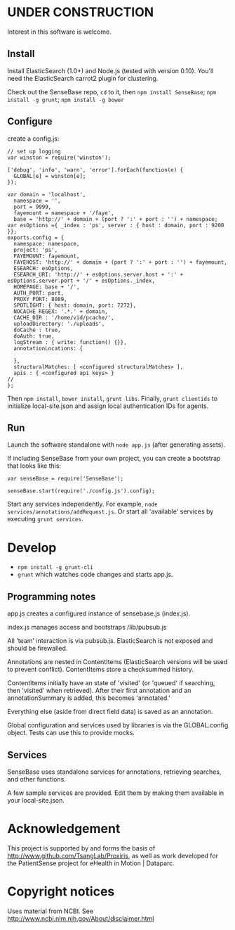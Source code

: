 
# UNDER CONSTRUCTION

Interest in this software is welcome.  

## Install

Install ElasticSearch (1.0+) and Node.js (tested with version 0.10). You'll need the ElasticSearch carrot2 plugin for clustering.

Check out the SenseBase repo, `cd` to it, then `npm install SenseBase`; `npm install -g grunt`; `npm install -g bower`

## Configure

create a config.js:

	// set up logging
	var winston = require('winston');

	['debug', 'info', 'warn', 'error'].forEach(function(e) {
	  GLOBAL[e] = winston[e];
	});

	var domain = 'localhost',
	  namespace = '',
	  port = 9999,
	  fayemount = namespace + '/faye',
	  base = 'http://' + domain + (port ? ':' + port : '') + namespace;
	var esOptions ={ _index : 'ps', server : { host : domain, port : 9200 }};
	exports.config = {
	  namespace: namespace,
	  project: 'ps',
	  FAYEMOUNT: fayemount,
	  FAYEHOST: 'http://' + domain + (port ? ':' + port : '') + fayemount,
	  ESEARCH: esOptions,
	  ESEARCH_URI: 'http://' + esOptions.server.host + ':' + esOptions.server.port + '/' + esOptions._index,
	  HOMEPAGE: base + '/',
	  AUTH_PORT: port,
	  PROXY_PORT: 8089,
	  SPOTLIGHT: { host: domain, port: 7272},
	  NOCACHE_REGEX: '.*.' + domain,
	  CACHE_DIR : '/home/vid/pcache/',
	  uploadDirectory: './uploads',
	  doCache : true,
	  doAuth: true,
	  logStream : { write: function() {}},
	  annotationLocations: {

	  },
	  structuralMatches: [ <configured structuralMatches> ],
	  apis : { <configured api keys> }
	//
	};

Then `npm install`, `bower install`, `grunt libs`. Finally, `grunt clientids` to initialize local-site.json and assign local authentication IDs for agents.

## Run

Launch the software standalone with `node app.js` (after generating assets).

If including SenseBase from your own project, you can create a bootstrap that looks like this:

    var senseBase = require('SenseBase');

    senseBase.start(require('./config.js').config);

Start any services independently. For example, `node services/annotations/addRequest.js`. Or start all 'available' services by
executing `grunt services`.

# Develop

* `npm install -g grunt-cli`
* `grunt` which watches code changes and starts app.js.

## Programming notes

app.js creates a configured instance of sensebase.js (index.js).

index.js manages access and bootstraps /lib/pubsub.js

All 'team' interaction is via pubsub.js. ElasticSearch is not exposed and should be firewalled.

Annotations are nested in ContentItems (ElasticSearch versions will be used to prevent conflict). ContentItems store a checksummed history.

ContentItems initially have an state of 'visited' (or 'queued' if searching, then 'visited' when retrieved). After their first annotation and an annotationSummary is added, this becomes 'annotated.'

Everything else (aside from direct field data) is saved as an annotation.

Global configuration and services used by libraries is via the GLOBAL.config object. Tests can use this to provide mocks.

## Services

SenseBase uses standalone services for annotations, retrieving searches, and other functions.

A few sample services are provided. Edit them by making them available in your local-site.json.

# Acknowledgement

This project is supported by and forms the basis of http://www.github.com/TsangLab/Proxiris, as well as work developed for the PatientSense project for eHealth in Motion | Dataparc.

# Copyright notices

Uses material from NCBI. See http://www.ncbi.nlm.nih.gov/About/disclaimer.html
